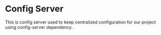 # Config Server

This is config server used to keep centralized configuration for our project using config-server dependency .
